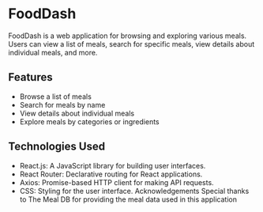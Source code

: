 # FoodDash
FoodDash is a web application for browsing and exploring various meals. Users can view a list of meals, search for specific meals, view details about individual meals, and more.


## Features
- Browse a list of meals
- Search for meals by name
- View details about individual meals
- Explore meals by categories or ingredients



## Technologies Used
- React.js: A JavaScript library for building user interfaces.
- React Router: Declarative routing for React applications.
- Axios: Promise-based HTTP client for making API requests.
- CSS: Styling for the user interface.
Acknowledgements
Special thanks to The Meal DB for providing the meal data used in this application
